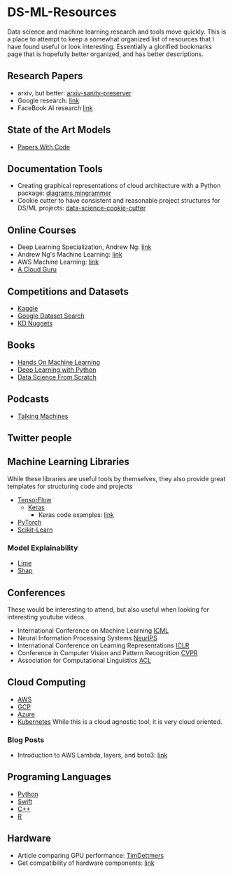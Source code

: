 # DS-ML-Resources
Data science and machine learning research and tools move quickly. This is a place to
attempt to keep a somewhat organized list of resources that I have found useful or look
interesting. Essentially a glorified bookmarks page that is hopefully better organized, and
has better descriptions.

## Research Papers
- arxiv, but better: [arxiv-sanity-preserver](http://www.arxiv-sanity.com/)
- Google research: [link](https://ai.google/)
- FaceBook AI research [link](https://ai.facebook.com/blog/?page=1)

## State of the Art Models
- [Papers With Code](https://paperswithcode.com/)

## Documentation Tools
- Creating graphical representations of cloud architecture with a Python package:
[diagrams.mingrammer](https://diagrams.mingrammer.com/)
- Cookie cutter to have consistent and reasonable project structures for DS/ML projects:
[data-science-cookie-cutter](https://github.com/drivendata/cookiecutter-data-science)

## Online Courses
- Deep Learning Specialization, Andrew Ng: [link](https://www.coursera.org/specializations/deep-learning)
- Andrew Ng's Machine Learning: [link](https://www.coursera.org/learn/machine-learning?utm_source=gg&utm_medium=sem&utm_content=07-StanfordML-US&campaignid=685340575&adgroupid=52515609594&device=c&keyword=machine%20learning%20mooc&matchtype=b&network=g&devicemodel=&adpostion=&creativeid=243289762946&hide_mobile_promo&gclid=Cj0KCQjwqfz6BRD8ARIsAIXQCf33HuhD2f7wfqczPLDLGhyEP3u4WkrYue_1LgUcy8iOZNncQ-aRH1gaAmk-EALw_wcB)
- AWS Machine Learning: [link](https://aws.amazon.com/training/learning-paths/machine-learning/)
- [A Cloud Guru](https://acloudguru.com/)

## Competitions and Datasets
- [Kaggle](https://www.kaggle.com/)
- [Google Dataset Search](https://datasetsearch.research.google.com/)
- [KD Nuggets](https://www.kdnuggets.com/)

## Books
- [Hands On Machine Learning](https://github.com/ageron/handson-ml2)
- [Deep Learning with Python](https://github.com/fchollet/deep-learning-with-python-notebooks)
- [Data Science From Scratch](https://github.com/joelgrus/data-science-from-scratch)

## Podcasts
- [Talking Machines](https://www.thetalkingmachines.com/home)

## Twitter people

## Machine Learning Libraries
While these libraries are useful tools by themselves, they also provide great templates
for structuring code and projects
- [TensorFlow](https://www.tensorflow.org/)
    - [Keras](https://keras.io/)
        - Keras code examples: [link](https://keras.io/examples/)
- [PyTorch](https://pytorch.org/)
- [Scikit-Learn](https://scikit-learn.org/stable/)

### Model Explainability
- [Lime](https://github.com/marcotcr/lime)
- [Shap](https://github.com/slundberg/shap)

## Conferences
These would be interesting to attend, but also useful when looking for interesting youtube
videos.
- International Conference on Machine Learning [ICML](https://icml.cc/) 
- Neural Information Processing Systems [NeurIPS](https://nips.cc/)
- International Conference on Learning Representations [ICLR](https://iclr.cc/)
- Conference in Computer Vision and Pattern Recognition [CVPR](http://cvpr2020.thecvf.com/)
- Association for Computational Linguistics [ACL](https://acl2020.org/)

## Cloud Computing
- [AWS](https://aws.amazon.com/)
- [GCP](https://cloud.google.com/)
- [Azure](https://azure.microsoft.com/)
- [Kubernetes](https://kubernetes.io/) While this is a cloud agnostic tool, it is very cloud
oriented.

### Blog Posts
- Introduction to AWS Lambda, layers, and boto3: [link](https://towardsdatascience.com/introduction-to-amazon-lambda-layers-and-boto3-using-python3-39bd390add17#:~:text=Click%20on%20the%20option%20Layers,the%20Layer%20(Figure%204).)

## Programing Languages
- [Python](https://www.python.org/)
- [Swift](https://swift.org/)
- [C++](https://www.cplusplus.com/)
- [R](https://www.r-project.org/)

## Hardware
- Article comparing GPU performance: [TimDettmers](https://timdettmers.com/2020/09/07/which-gpu-for-deep-learning/#GPU_Deep_Learning_Performance)
- Get compatibility of hardware components: [link](https://pcpartpicker.com/)